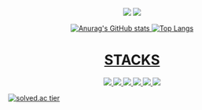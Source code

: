                                      

<div align="center">

<a href="https://blog.naver.com/jnsblog" target="_blank"><img src="https://img.shields.io/badge/N_Blog-03C75A?style=plastic&logo=naver&logoColor=white"/></a>
<a href="https://linkbio.co/junhyukkwon" target="_blank"><img src="https://img.shields.io/badge/Junhyuk-5C1F87?style=plastic&logo=alfred&logoColor=white"/>



![Anurag's GitHub stats](https://github-readme-stats.vercel.app/api?username=Diame58&show_icons=true&theme=tokyonight)
![Top Langs](https://github-readme-stats.vercel.app/api/top-langs/?username=Diame58&layout=compact&theme=tokyonight)
<h1> STACKS</h1>


  <img src="https://img.shields.io/badge/python-3776AB?style=for-the-badge&logo=python&logoColor=white">
  <img src="https://img.shields.io/badge/html5-E34F26?style=for-the-badge&logo=html5&logoColor=white"> 
  <img src="https://img.shields.io/badge/django-092E20?style=for-the-badge&logo=django&logoColor=white">
  <img src="https://img.shields.io/badge/amazonaws-232F3E?style=for-the-badge&logo=amazonaws&logoColor=white">
  <img src="https://img.shields.io/badge/github-181717?style=for-the-badge&logo=github&logoColor=white">
  <img src="https://img.shields.io/badge/git-F05032?style=for-the-badge&logo=git&logoColor=white">
  <br>
</div>


[![solved.ac tier](http://mazassumnida.wtf/api/v2/generate_badge?boj=jrinda)](https://solved.ac/jrinda)

